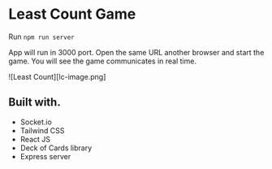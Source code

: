 # Least Count Game

Run `npm run server`

App will run in 3000 port. Open the same URL another browser and start the game. You will see the game communicates in real time.

![Least Count][lc-image.png]

## Built with.

- Socket.io
- Tailwind CSS
- React JS
- Deck of Cards library
- Express server

